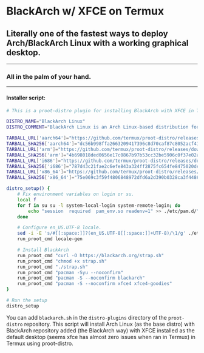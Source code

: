 BlackArch w/ XFCE on Termux
====

## Literally one of the fastest ways to deploy Arch/BlackArch Linux with a working graphical desktop.

------

### All in the palm of your hand.

------

#### Installer script:

```sh
# This is a proot-distro plugin for installing BlackArch with XFCE in Termux.

DISTRO_NAME="BlackArch Linux"
DISTRO_COMMENT="BlackArch Linux is an Arch Linux-based distribution for penetration testers and security researchers."

TARBALL_URL['aarch64']="https://github.com/termux/proot-distro/releases/download/v4.17.3/archlinux-aarch64-pd-v4.17.3.tar.xz"
TARBALL_SHA256['aarch64']="dc56b998ffa2663209417396c8d70caf87c8052acf41e9a2c6daf24cbd181533"
TARBALL_URL['arm']="https://github.com/termux/proot-distro/releases/download/v4.17.3/archlinux-arm-pd-v4.17.3.tar.xz"
TARBALL_SHA256['arm']="4b698018ded0656e17c0867b97b53cc32be5906c0f37e02ab499c65d5f12d439"
TARBALL_URL['i686']="https://github.com/termux/proot-distro/releases/download/v4.17.3/archlinux-i686-pd-v4.17.3.tar.xz"
TARBALL_SHA256['i686']="787d43c21fae2c6efe843a324ff2875fc654fe8475020deb8678c224967f29af"
TARBALL_URL['x86_64']="https://github.com/termux/proot-distro/releases/download/v4.17.3/archlinux-x86_64-pd-v4.17.3.tar.xz"
TARBALL_SHA256['x86_64']="75e069c3f59f4806848972dfd6a2d390b0328ca3f4486db140eb21d1d376b35b"

distro_setup() {
    # Fix environment variables on login or su.
    local f
    for f in su su -l system-local-login system-remote-login; do
        echo "session  required  pam_env.so readenv=1" >> ./etc/pam.d/"${f}"
    done

    # Configure en_US.UTF-8 locale.
    sed -i -E 's/#[[:space:]]?(en_US.UTF-8[[:space:]]+UTF-8)/\1/g' ./etc/locale.gen
    run_proot_cmd locale-gen

    # Install BlackArch
    run_proot_cmd "curl -O https://blackarch.org/strap.sh"
    run_proot_cmd "chmod +x strap.sh"
    run_proot_cmd "./strap.sh"
    run_proot_cmd "pacman -Syu --noconfirm"
    run_proot_cmd "pacman -S --noconfirm blackarch"
    run_proot_cmd "pacman -S --noconfirm xfce4 xfce4-goodies"
}

# Run the setup
distro_setup
```

You can add `blackarch.sh` in the `distro-plugins` directory of the `proot-distro` repository. This script will install Arch Linux (as the base distro) with BlackArch repository added (the BlackArch way)
with XFCE installed as the default desktop (seems xfce has almost zero issues when ran in Termux) in Termux using proot-distro.

